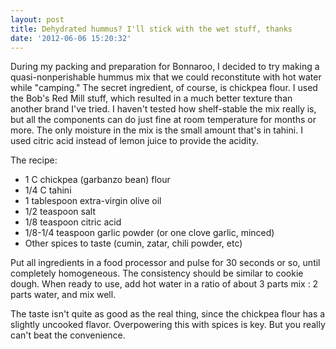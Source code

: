 ```yaml
---
layout: post
title: Dehydrated hummus? I'll stick with the wet stuff, thanks
date: '2012-06-06 15:20:32'
---
```



During my packing and preparation for Bonnaroo, I decided to try making a quasi-nonperishable hummus mix that we could reconstitute with hot water while "camping." The secret ingredient, of course, is chickpea flour. I used the Bob's Red Mill stuff, which resulted in a much better texture than another brand I've tried. I haven't tested how shelf-stable the mix really is, but all the components can do just fine at room temperature for months or more. The only moisture in the mix is the small amount that's in tahini. I used citric acid instead of lemon juice to provide the acidity.

The recipe:

- 1 C chickpea (garbanzo bean) flour
- 1/4 C tahini
- 1 tablespoon extra-virgin olive oil
- 1/2 teaspoon salt
- 1/8 teaspoon citric acid
- 1/8-1/4 teaspoon garlic powder (or one clove garlic, minced)
- Other spices to taste (cumin, zatar, chili powder, etc)

Put all ingredients in a food processor and pulse for 30 seconds or so, until completely homogeneous. The consistency should be similar to cookie dough. When ready to use, add hot water in a ratio of about 3 parts mix : 2 parts water, and mix well.

The taste isn't quite as good as the real thing, since the chickpea flour has a slightly uncooked flavor. Overpowering this with spices is key. But you really can't beat the convenience.


